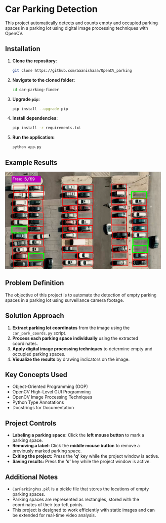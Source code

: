 # Car Parking Detection

This project automatically detects and counts empty and occupied parking spaces in a parking lot using digital image processing techniques with OpenCV.

## Installation

1. **Clone the repository:**
   ```bash
   git clone https://github.com/aaanishaaa/OpenCV_parking
   ```
2. **Navigate to the cloned folder:**
   ```bash
   cd car-parking-finder
   ```
3. **Upgrade `pip`:**
   ```bash
   pip install --upgrade pip
   ```
4. **Install dependencies:**
   ```bash
   pip install -r requirements.txt
   ```
5. **Run the application:**
   ```bash
   python app.py
   ```

## Example Results

<p align="center">
<img src="data/results/example_result.png" alt="Example result">
</p>

## Problem Definition

The objective of this project is to automate the detection of empty parking spaces in a parking lot using surveillance camera footage.

## Solution Approach

1. **Extract parking lot coordinates** from the image using the `car_park_coords.py` script.
2. **Process each parking space individually** using the extracted coordinates.
3. **Apply digital image processing techniques** to determine empty and occupied parking spaces.
4. **Visualize the results** by drawing indicators on the image.

## Key Concepts Used

- Object-Oriented Programming (OOP)
- OpenCV High-Level GUI Programming
- OpenCV Image Processing Techniques
- Python Type Annotations
- Docstrings for Documentation

## Project Controls

- **Labeling a parking space:** Click the **left mouse button** to mark a parking space.
- **Removing a label:** Click the **middle mouse button** to remove a previously marked parking space.
- **Exiting the project:** Press the **'q'** key while the project window is active.
- **Saving results:** Press the **'s'** key while the project window is active.

## Additional Notes

- `CarParkingPos.pkl` is a pickle file that stores the locations of empty parking spaces.
- Parking spaces are represented as rectangles, stored with the coordinates of their top-left points.
- This project is designed to work efficiently with static images and can be extended for real-time video analysis.